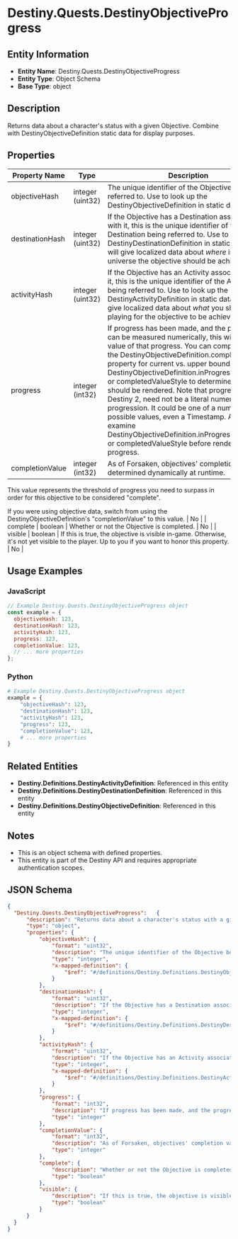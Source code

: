 # Destiny.Quests.DestinyObjectiveProgress

## Entity Information
- **Entity Name**: Destiny.Quests.DestinyObjectiveProgress
- **Entity Type**: Object Schema
- **Base Type**: object

## Description
Returns data about a character's status with a given Objective. Combine with DestinyObjectiveDefinition static data for display purposes.

## Properties

| Property Name | Type | Description | Required |
|---------------|------|-------------|----------|
| objectiveHash | integer (uint32) | The unique identifier of the Objective being referred to. Use to look up the DestinyObjectiveDefinition in static data. | No |
| destinationHash | integer (uint32) | If the Objective has a Destination associated with it, this is the unique identifier of the Destination being referred to. Use to look up the DestinyDestinationDefinition in static data. This will give localized data about *where* in the universe the objective should be achieved. | No |
| activityHash | integer (uint32) | If the Objective has an Activity associated with it, this is the unique identifier of the Activity being referred to. Use to look up the DestinyActivityDefinition in static data. This will give localized data about *what* you should be playing for the objective to be achieved. | No |
| progress | integer (int32) | If progress has been made, and the progress can be measured numerically, this will be the value of that progress. You can compare it to the DestinyObjectiveDefinition.completionValue property for current vs. upper bounds, and use DestinyObjectiveDefinition.inProgressValueStyle or completedValueStyle to determine how this should be rendered. Note that progress, in Destiny 2, need not be a literal numeric progression. It could be one of a number of possible values, even a Timestamp. Always examine DestinyObjectiveDefinition.inProgressValueStyle or completedValueStyle before rendering progress. | No |
| completionValue | integer (int32) | As of Forsaken, objectives' completion value is determined dynamically at runtime.
This value represents the threshold of progress you need to surpass in order for this objective to be considered "complete".
If you were using objective data, switch from using the DestinyObjectiveDefinition's "completionValue" to this value. | No |
| complete | boolean | Whether or not the Objective is completed. | No |
| visible | boolean | If this is true, the objective is visible in-game. Otherwise, it's not yet visible to the player. Up to you if you want to honor this property. | No |

## Usage Examples

### JavaScript
```javascript
// Example Destiny.Quests.DestinyObjectiveProgress object
const example = {
  objectiveHash: 123,
  destinationHash: 123,
  activityHash: 123,
  progress: 123,
  completionValue: 123,
  // ... more properties
};
```

### Python
```python
# Example Destiny.Quests.DestinyObjectiveProgress object
example = {
    "objectiveHash": 123,
    "destinationHash": 123,
    "activityHash": 123,
    "progress": 123,
    "completionValue": 123,
    # ... more properties
}
```

## Related Entities
- **Destiny.Definitions.DestinyActivityDefinition**: Referenced in this entity
- **Destiny.Definitions.DestinyDestinationDefinition**: Referenced in this entity
- **Destiny.Definitions.DestinyObjectiveDefinition**: Referenced in this entity

## Notes
- This is an object schema with defined properties.
- This entity is part of the Destiny API and requires appropriate authentication scopes.

## JSON Schema
```json
{
  "Destiny.Quests.DestinyObjectiveProgress":   {
      "description": "Returns data about a character's status with a given Objective. Combine with DestinyObjectiveDefinition static data for display purposes.",
      "type": "object",
      "properties": {
          "objectiveHash": {
              "format": "uint32",
              "description": "The unique identifier of the Objective being referred to. Use to look up the DestinyObjectiveDefinition in static data.",
              "type": "integer",
              "x-mapped-definition": {
                  "$ref": "#/definitions/Destiny.Definitions.DestinyObjectiveDefinition"
              }
          },
          "destinationHash": {
              "format": "uint32",
              "description": "If the Objective has a Destination associated with it, this is the unique identifier of the Destination being referred to. Use to look up the DestinyDestinationDefinition in static data. This will give localized data about *where* in the universe the objective should be achieved.",
              "type": "integer",
              "x-mapped-definition": {
                  "$ref": "#/definitions/Destiny.Definitions.DestinyDestinationDefinition"
              }
          },
          "activityHash": {
              "format": "uint32",
              "description": "If the Objective has an Activity associated with it, this is the unique identifier of the Activity being referred to. Use to look up the DestinyActivityDefinition in static data. This will give localized data about *what* you should be playing for the objective to be achieved.",
              "type": "integer",
              "x-mapped-definition": {
                  "$ref": "#/definitions/Destiny.Definitions.DestinyActivityDefinition"
              }
          },
          "progress": {
              "format": "int32",
              "description": "If progress has been made, and the progress can be measured numerically, this will be the value of that progress. You can compare it to the DestinyObjectiveDefinition.completionValue property for current vs. upper bounds, and use DestinyObjectiveDefinition.inProgressValueStyle or completedValueStyle to determine how this should be rendered. Note that progress, in Destiny 2, need not be a literal numeric progression. It could be one of a number of possible values, even a Timestamp. Always examine DestinyObjectiveDefinition.inProgressValueStyle or completedValueStyle before rendering progress.",
              "type": "integer"
          },
          "completionValue": {
              "format": "int32",
              "description": "As of Forsaken, objectives' completion value is determined dynamically at runtime.\r\nThis value represents the threshold of progress you need to surpass in order for this objective to be considered \"complete\".\r\nIf you were using objective data, switch from using the DestinyObjectiveDefinition's \"completionValue\" to this value.",
              "type": "integer"
          },
          "complete": {
              "description": "Whether or not the Objective is completed.",
              "type": "boolean"
          },
          "visible": {
              "description": "If this is true, the objective is visible in-game. Otherwise, it's not yet visible to the player. Up to you if you want to honor this property.",
              "type": "boolean"
          }
      }
  }
}
```
